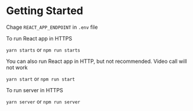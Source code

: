 # Getting Started

Chage `REACT_APP_ENDPOINT` in `.env` file

To run React app in HTTPS

`yarn starts` or `npm run starts`

You can also run React app in HTTP, but not recommended. Video call will not work

`yarn start` or `npm run start`

To run server in HTTPS

`yarn server` or `npm run server`
